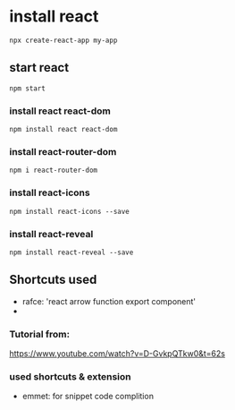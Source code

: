 
# install react 
```
npx create-react-app my-app
```

## start react
```
npm start
```

### install react react-dom
```
npm install react react-dom
```

### install react-router-dom
```
npm i react-router-dom
```

### install react-icons 
```
npm install react-icons --save
```

### install react-reveal 
```
npm install react-reveal --save
```

## Shortcuts used
* rafce: 'react arrow function export component'
* 

### Tutorial from:
https://www.youtube.com/watch?v=D-GvkpQTkw0&t=62s

### used shortcuts & extension
* emmet: for snippet code complition
